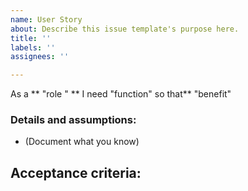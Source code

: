 ```yaml
---
name: User Story
about: Describe this issue template's purpose here.
title: ''
labels: ''
assignees: ''

---
```


As a ** "role "
** I need "function" 
so that** "benefit" 

### Details and assumptions:
* (Document what you know)

## Acceptance criteria:
